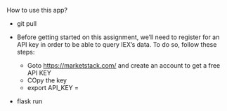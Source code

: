 How to use this app?

- git pull
- Before getting started on this assignment, we’ll need to register for an API key in order to be able to query IEX’s data. To do so, follow these steps:

    - Goto https://marketstack.com/ and create an account to get a free API KEY
    - COpy the key
    - export API_KEY = <YOUR API KEY>

- flask run
